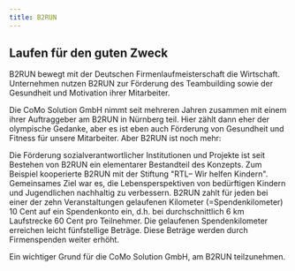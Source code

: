 ```yaml
---
title: B2RUN
---
```


## Laufen für den guten Zweck

B2RUN bewegt mit der Deutschen Firmenlaufmeisterschaft die Wirtschaft. Unternehmen nutzen B2RUN zur Förderung des Teambuilding sowie der Gesundheit und Motivation ihrer Mitarbeiter.

Die CoMo Solution GmbH nimmt seit mehreren Jahren zusammen mit einem ihrer Auftraggeber am B2RUN in Nürnberg teil. Hier zählt dann eher der olympische Gedanke, aber es ist eben auch Förderung von Gesundheit und Fitness für unsere Mitarbeiter. Aber B2RUN ist noch mehr:

Die Förderung sozialverantwortlicher Institutionen und Projekte ist seit Bestehen von B2RUN ein elementarer Bestandteil des Konzepts. Zum Beispiel kooperierte B2RUN mit der Stiftung "RTL– Wir helfen Kindern". Gemeinsames Ziel war es, die Lebensperspektiven von bedürftigen Kindern und Jugendlichen nachhaltig zu verbessern. B2RUN zahlt für jeden bei einer der zehn Veranstaltungen gelaufenen Kilometer (=Spendenkilometer) 10 Cent auf ein Spendenkonto ein, d.h. bei durchschnittlich 6 km Laufstrecke 60 Cent pro Teilnehmer. Die gelaufenen Spendenkilometer erreichen leicht fünfstellige Beträge. Diese Beträge werden durch Firmenspenden weiter erhöht.

Ein wichtiger Grund für die CoMo Solution GmbH, am B2RUN teilzunehmen.
